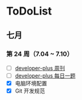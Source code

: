 # ToDoList

## 七月

### 第 24 周（7.04 ~ 7.10）

- [ ] [developer-plus 周刊](https://github.com/developer-plus/weekly)
- [ ] [developer-plus 每日一题](https://github.com/developer-plus/interview)
- [x] 电脑环境配置
- [x] Git 开发规范
